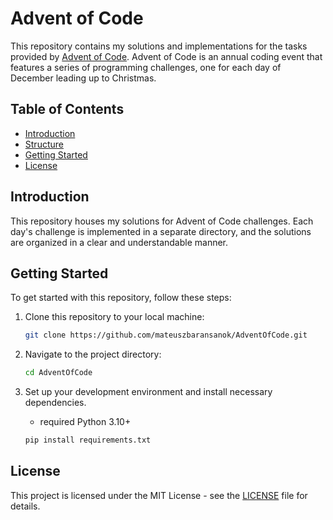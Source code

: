 # Advent of Code

This repository contains my solutions and implementations for the tasks provided by [Advent of Code](https://adventofcode.com/). 
Advent of Code is an annual coding event that features a series of programming challenges, one for each day of December leading up to Christmas.

## Table of Contents

- [Introduction](#introduction)
- [Structure](#structure)
- [Getting Started](#getting-started)
- [License](#license)

## Introduction

This repository houses my solutions for Advent of Code challenges. 
Each day's challenge is implemented in a separate directory, and the solutions are organized in a clear and understandable manner.

## Getting Started

To get started with this repository, follow these steps:

1. Clone this repository to your local machine:

   ```bash
   git clone https://github.com/mateuszbaransanok/AdventOfCode.git
   ```

2. Navigate to the project directory:

   ```bash
   cd AdventOfCode
   ```

3. Set up your development environment and install necessary dependencies.

   * required Python 3.10+

   ```bash
   pip install requirements.txt
   ```

## License

This project is licensed under the MIT License - see the [LICENSE](LICENSE) file for details.
